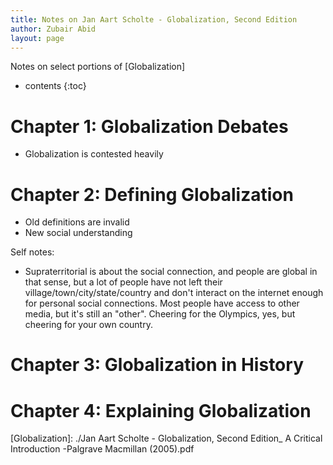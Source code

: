 ```yaml
---
title: Notes on Jan Aart Scholte - Globalization, Second Edition
author: Zubair Abid
layout: page
---
```


Notes on select portions of [Globalization]

- contents
{:toc}

# Chapter 1: Globalization Debates

- Globalization is contested heavily

# Chapter 2: Defining Globalization

- Old definitions are invalid
- New social understanding

Self notes:

- Supraterritorial is about the social connection, and people are global in that
  sense, but a lot of people have not left their village/town/city/state/country
  and don't interact on the internet enough for personal social connections.
  Most people have access to other media, but it's still an "other". Cheering
  for the Olympics, yes, but cheering for your own country.

# Chapter 3: Globalization in History

# Chapter 4: Explaining Globalization

[Globalization]: ./Jan Aart Scholte - Globalization, Second Edition_ A Critical Introduction -Palgrave Macmillan (2005).pdf
